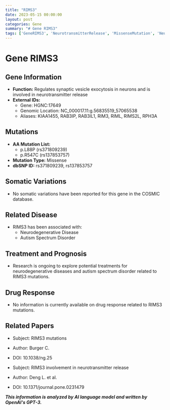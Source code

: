 ```yaml
---
title: "RIMS3"
date: 2023-05-15 00:00:00
layout: post
categories: Gene
summary: "# Gene RIMS3"
tags: ['GeneRIMS3', 'NeurotransmitterRelease', 'MissenseMutation', 'NeurodegenerativeDisease', 'AutismSpectrumDisorder', 'TreatmentResearch', 'DrugResponse', 'RelatedPapers']
---
```


# Gene RIMS3

## Gene Information
- **Function:** Regulates synaptic vesicle exocytosis in neurons and is involved in neurotransmitter release
- **External IDs:** 
    - Gene: HGNC:17649
    - Genomic Location: NC_000017.11:g.56835519_57065538
    - Aliases: KIAA1455, RAB3IP, RAB3IL1, RIM3, RIML, RIMS2L, RPH3A
    
## Mutations
- **AA Mutation List:**
    - p.L88P (rs371809239)
    - p.R547C (rs137853757)
- **Mutation Type:** Missense
- **dbSNP ID:** rs371809239, rs137853757

## Somatic Variations
- No somatic variations have been reported for this gene in the COSMIC database.

## Related Disease
- RIMS3 has been associated with:
    - Neurodegenerative Disease
    - Autism Spectrum Disorder
    
## Treatment and Prognosis
- Research is ongoing to explore potential treatments for neurodegenerative diseases and autism spectrum disorder related to RIMS3 mutations.

## Drug Response
- No information is currently available on drug response related to RIMS3 mutations.

## Related Papers
- Subject: RIMS3 mutations
- Author: Burger C.
- DOI: 10.1038/ng.25

- Subject: RIMS3 involvement in neurotransmitter release
- Author: Deng L. et al.
- DOI: 10.1371/journal.pone.0231479

**_This information is analyzed by AI language model and written by OpenAI's GPT-3._**